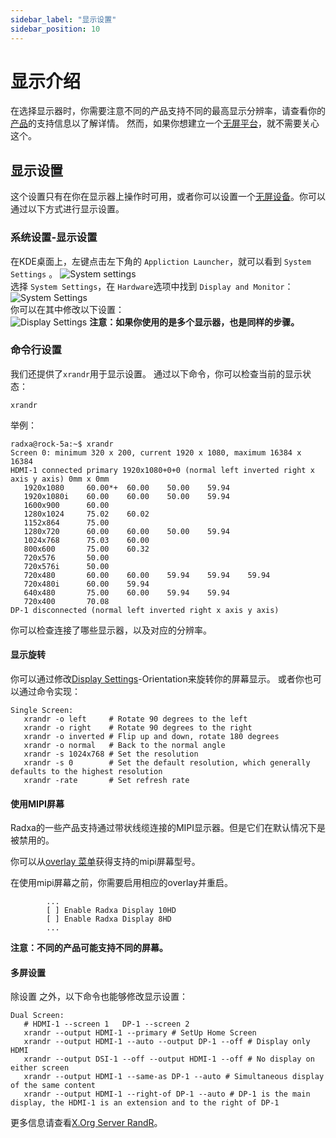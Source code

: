 ```yaml
---
sidebar_label: "显示设置"
sidebar_position: 10
---
```


# 显示介绍

在选择显示器时，你需要注意不同的产品支持不同的最高显示分辨率，请查看你的[产品](../../productlist)的支持信息以了解详情。
然而，如果你想建立一个[无屏平台](headless)，就不需要关心这个。

## 显示设置

这个设置只有在你在显示器上操作时可用，或者你可以设置一个[无屏设备](headless)。你可以通过以下方式进行显示设置。

### 系统设置-显示设置

在KDE桌面上，左键点击左下角的 `Appliction Launcher`，就可以看到 `System Settings` 。
![System settings](/img/configuration/start_sys_setting.webp)  
选择 `System Settings`，在 `Hardware`选项中找到 `Display and Monitor`：  
![System Settings](/img/configuration/system_setting.webp)  
你可以在其中修改以下设置：  
![Display Settings](/img/configuration/display_setting.webp)
**注意：如果你使用的是多个显示器，也是同样的步骤。**

### 命令行设置

我们还提供了`xrandr`用于显示设置。
通过以下命令，你可以检查当前的显示状态：

```
xrandr
```

举例：

```
radxa@rock-5a:~$ xrandr
Screen 0: minimum 320 x 200, current 1920 x 1080, maximum 16384 x 16384
HDMI-1 connected primary 1920x1080+0+0 (normal left inverted right x axis y axis) 0mm x 0mm
   1920x1080     60.00*+  60.00    50.00    59.94
   1920x1080i    60.00    60.00    50.00    59.94
   1600x900      60.00
   1280x1024     75.02    60.02
   1152x864      75.00
   1280x720      60.00    60.00    50.00    59.94
   1024x768      75.03    60.00
   800x600       75.00    60.32
   720x576       50.00
   720x576i      50.00
   720x480       60.00    60.00    59.94    59.94    59.94
   720x480i      60.00    59.94
   640x480       75.00    60.00    59.94    59.94
   720x400       70.08
DP-1 disconnected (normal left inverted right x axis y axis)
```

你可以检查连接了哪些显示器，以及对应的分辨率。

#### 显示旋转

你可以通过修改[Display Settings](display#system-settings-display-settings)-Orientation来旋转你的屏幕显示。
或者你也可以通过命令实现：

```
Single Screen:
   xrandr -o left     # Rotate 90 degrees to the left
   xrandr -o right    # Rotate 90 degrees to the right
   xrandr -o inverted # Flip up and down, rotate 180 degrees
   xrandr -o normal   # Back to the normal angle
   xrandr -s 1024x768 # Set the resolution
   xrandr -s 0        # Set the default resolution, which generally defaults to the highest resolution
   xrandr -rate       # Set refresh rate
```

#### 使用MIPI屏幕

Radxa的一些产品支持通过带状线缆连接的MIPI显示器。但是它们在默认情况下是被禁用的。

你可以从[overlay 菜单](rsetup/devicetree#how-to-enable-an-overlay)获得支持的mipi屏幕型号。

在使用mipi屏幕之前，你需要启用相应的overlay并重启。

```
        ...
        [ ] Enable Radxa Display 10HD
        [ ] Enable Radxa Display 8HD
        ...
```

**注意：不同的产品可能支持不同的屏幕。**

#### 多屏设置

除设置 之外，以下命令也能够修改显示设置：

```
Dual Screen:
   # HDMI-1 --screen 1   DP-1 --screen 2
   xrandr --output HDMI-1 --primary # SetUp Home Screen
   xrandr --output HDMI-1 --auto --output DP-1 --off # Display only HDMI
   xrandr --output DSI-1 --off --output HDMI-1 --off # No display on either screen
   xrandr --output HDMI-1 --same-as DP-1 --auto # Simultaneous display of the same content
   xrandr --output HDMI-1 --right-of DP-1 --auto # DP-1 is the main display, the HDMI-1 is an extension and to the right of DP-1
```

更多信息请查看[X.Org Server RandR](https://en.wikipedia.org/wiki/X.Org_Server#Other_DDX_components)。
